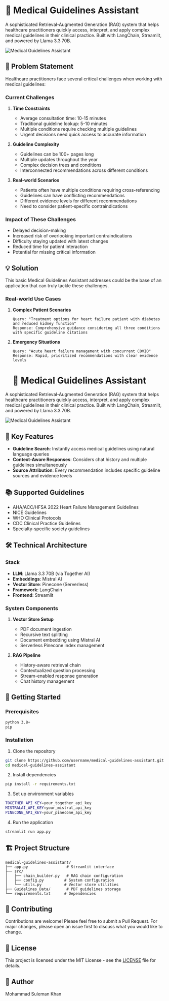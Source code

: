 # 🏥 Medical Guidelines Assistant

A sophisticated Retrieval-Augmented Generation (RAG) system that helps healthcare practitioners quickly access, interpret, and apply complex medical guidelines in their clinical practice. Built with LangChain, Streamlit, and powered by Llama 3.3 70B.

![Medical Guidelines Assistant](https://raw.githubusercontent.com/username/medical-guidelines-assistant/main/docs/assistant-demo.gif)

## 🎯 Problem Statement

Healthcare practitioners face several critical challenges when working with medical guidelines:

### Current Challenges
1. **Time Constraints**
   - Average consultation time: 10-15 minutes
   - Traditional guideline lookup: 5-10 minutes
   - Multiple conditions require checking multiple guidelines
   - Urgent decisions need quick access to accurate information

2. **Guideline Complexity**
   - Guidelines can be 100+ pages long
   - Multiple updates throughout the year
   - Complex decision trees and conditions
   - Interconnected recommendations across different conditions

3. **Real-world Scenarios**
   - Patients often have multiple conditions requiring cross-referencing
   - Guidelines can have conflicting recommendations
   - Different evidence levels for different recommendations
   - Need to consider patient-specific contraindications

### Impact of These Challenges
- Delayed decision-making
- Increased risk of overlooking important contraindications
- Difficulty staying updated with latest changes
- Reduced time for patient interaction
- Potential for missing critical information

## 💡 Solution

This basic Medical Guidelines Assistant addresses could be the base of an application that can truly tackle these challenges.

### Real-world Use Cases
1. **Complex Patient Scenarios**
   ```
   Query: "Treatment options for heart failure patient with diabetes and reduced kidney function"
   Response: Comprehensive guidance considering all three conditions with specific guideline citations
   ```

2. **Emergency Situations**
   ```
   Query: "Acute heart failure management with concurrent COVID"
   Response: Rapid, prioritized recommendations with clear evidence levels
   ```

   # 🏥 Medical Guidelines Assistant

A sophisticated Retrieval-Augmented Generation (RAG) system that helps healthcare practitioners quickly access, interpret, and apply complex medical guidelines in their clinical practice. Built with LangChain, Streamlit, and powered by Llama 3.3 70B.

![Medical Guidelines Assistant](https://raw.githubusercontent.com/username/medical-guidelines-assistant/main/docs/assistant-demo.gif)

## 🌟 Key Features

- **Guideline Search**: Instantly access medical guidelines using natural language queries
- **Context-Aware Responses**: Considers chat history and multiple guidelines simultaneously
- **Source Attribution**: Every recommendation includes specific guideline sources and evidence levels

## 📚 Supported Guidelines

- AHA/ACC/HFSA 2022 Heart Failure Management Guidelines
- NICE Guidelines
- WHO Clinical Protocols
- CDC Clinical Practice Guidelines
- Specialty-specific society guidelines

## 🛠️ Technical Architecture

### Stack
- **LLM**: Llama 3.3 70B (via Together AI)
- **Embeddings**: Mistral AI
- **Vector Store**: Pinecone (Serverless)
- **Framework**: LangChain
- **Frontend**: Streamlit

### System Components
1. **Vector Store Setup**
   - PDF document ingestion
   - Recursive text splitting
   - Document embedding using Mistral AI
   - Serverless Pinecone index management

2. **RAG Pipeline**
   - History-aware retrieval chain
   - Contextualized question processing
   - Stream-enabled response generation
   - Chat history management

## 🚀 Getting Started

### Prerequisites
```bash
python 3.8+
pip
```

### Installation
1. Clone the repository
```bash
git clone https://github.com/username/medical-guidelines-assistant.git
cd medical-guidelines-assistant
```

2. Install dependencies
```bash
pip install -r requirements.txt
```

3. Set up environment variables
```bash
TOGETHER_API_KEY=your_together_api_key
MISTRALAI_API_KEY=your_mistral_api_key
PINECONE_API_KEY=your_pinecone_api_key
```

4. Run the application
```bash
streamlit run app.py
```

## 🏗️ Project Structure

```
medical-guidelines-assistant/
├── app.py                 # Streamlit interface
├── src/
│   ├── chain_builder.py   # RAG chain configuration
│   ├── config.py         # System configuration
│   └── utils.py          # Vector store utilities
├── Guidelines_Data/       # PDF guidelines storage
└── requirements.txt      # Dependencies
```

## 🤝 Contributing

Contributions are welcome! Please feel free to submit a Pull Request. For major changes, please open an issue first to discuss what you would like to change.

## 📜 License

This project is licensed under the MIT License - see the [LICENSE](LICENSE) file for details.

## 👥 Author

Mohammad Suleman Khan